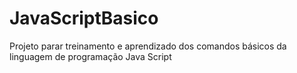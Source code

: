 # JavaScriptBasico
Projeto parar treinamento e aprendizado dos comandos básicos da linguagem de programação Java Script
